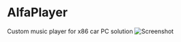 # AlfaPlayer
Custom music player for x86 car PC solution
![Screenshot](https://i.imgur.com/q2POaBQ.png)

